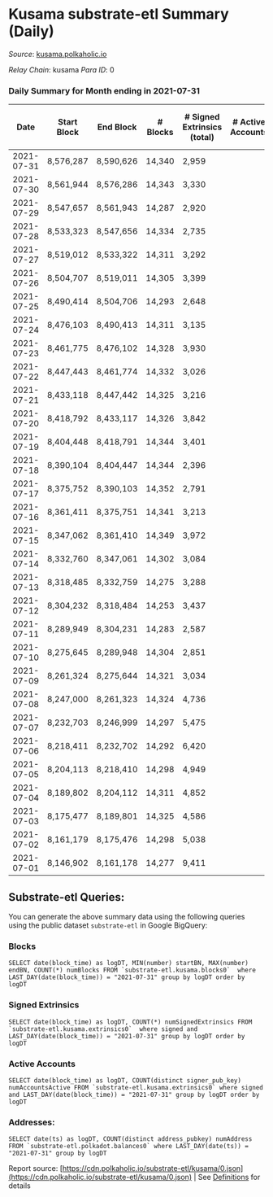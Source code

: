 # Kusama substrate-etl Summary (Daily)

_Source_: [kusama.polkaholic.io](https://kusama.polkaholic.io)

*Relay Chain*: kusama
*Para ID*: 0



### Daily Summary for Month ending in 2021-07-31


| Date | Start Block | End Block | # Blocks | # Signed Extrinsics (total) | # Active Accounts | # Passive | # New | # Addresses with Balances | # Events | # Transfers | # XCM Transfers In | # XCM Transfers Out |
| ---- | ----------- | --------- | -------- | --------------------------- | ----------------- | --------- | ----- | ------------------------- | -------- | ----------- | ------------------ | ------------------- |
| 2021-07-31 | 8,576,287 | 8,590,626 | 14,340  | 2,959 |  |  |  | 136,351 | 180,937 | 1,311 ($15,834,884.90) | 80 ($1,039,623.19) |   |
| 2021-07-30 | 8,561,944 | 8,576,286 | 14,343  | 3,330 |  |  |  |  | 187,238 | 1,402 ($10,769,962.48) | 92 ($1,063,865.14) |   |
| 2021-07-29 | 8,547,657 | 8,561,943 | 14,287  | 2,920 |  |  |  |  | 180,918 | 1,179 ($11,613,266.62) | 77 ($578,157.98) |   |
| 2021-07-28 | 8,533,323 | 8,547,656 | 14,334  | 2,735 |  |  |  |  | 175,856 | 1,144 ($8,796,648.41) | 74 ($128,827.51) |   |
| 2021-07-27 | 8,519,012 | 8,533,322 | 14,311  | 3,292 |  |  |  |  | 177,972 | 1,336 ($36,199,070.40) | 42 ($149,097.56) |   |
| 2021-07-26 | 8,504,707 | 8,519,011 | 14,305  | 3,399 |  |  |  |  | 183,105 | 1,496 ($20,268,663.18) | 57 ($274,497.00) |   |
| 2021-07-25 | 8,490,414 | 8,504,706 | 14,293  | 2,648 |  |  |  |  | 181,324 | 1,078 ($5,806,083.87) | 23 ($678,641.01) |   |
| 2021-07-24 | 8,476,103 | 8,490,413 | 14,311  | 3,135 |  |  |  |  | 175,274 | 1,360 ($40,121,994.88) | 83 ($1,037,252.62) |   |
| 2021-07-23 | 8,461,775 | 8,476,102 | 14,328  | 3,930 |  |  |  |  | 183,897 | 8,076 ($69,833,691.82) | 138 ($1,490,881.39) |   |
| 2021-07-22 | 8,447,443 | 8,461,774 | 14,332  | 3,026 |  |  |  |  | 176,647 | 1,266 ($7,201,140.19) | 17 ($66,163.97) |   |
| 2021-07-21 | 8,433,118 | 8,447,442 | 14,325  | 3,216 |  |  |  |  | 169,727 | 1,584 ($13,634,083.67) | 9 ($34,972.84) |   |
| 2021-07-20 | 8,418,792 | 8,433,117 | 14,326  | 3,842 |  |  |  |  | 177,135 | 2,097 ($17,137,281.27) | 12 ($25,160.59) |   |
| 2021-07-19 | 8,404,448 | 8,418,791 | 14,344  | 3,401 |  |  |  |  | 160,468 | 1,912 ($15,559,970.87) | 1 ($1,661.11) |   |
| 2021-07-18 | 8,390,104 | 8,404,447 | 14,344  | 2,396 |  |  |  |  | 156,712 | 1,198 ($4,216,025.06) |   |   |
| 2021-07-17 | 8,375,752 | 8,390,103 | 14,352  | 2,791 |  |  |  |  | 160,213 | 1,318 ($9,946,259.96) |   |   |
| 2021-07-16 | 8,361,411 | 8,375,751 | 14,341  | 3,213 |  |  |  |  | 160,461 | 1,614 ($30,005,134.34) | 3 ($34.82) |   |
| 2021-07-15 | 8,347,062 | 8,361,410 | 14,349  | 3,972 |  |  |  |  | 162,920 | 2,456 ($79,364,287.62) | 10 ($933.86) |   |
| 2021-07-14 | 8,332,760 | 8,347,061 | 14,302  | 3,084 |  |  |  |  | 169,796 | 1,437 ($35,541,021.32) | 12 ($1,251.37) |   |
| 2021-07-13 | 8,318,485 | 8,332,759 | 14,275  | 3,288 |  |  |  |  | 162,186 | 1,521 ($12,473,786.51) | 1 ($3.32) |   |
| 2021-07-12 | 8,304,232 | 8,318,484 | 14,253  | 3,437 |  |  |  |  | 159,209 | 1,838 ($19,291,378.98) |   |   |
| 2021-07-11 | 8,289,949 | 8,304,231 | 14,283  | 2,587 |  |  |  |  | 159,632 | 1,276 ($7,755,867.94) |   |   |
| 2021-07-10 | 8,275,645 | 8,289,948 | 14,304  | 2,851 |  |  |  |  | 148,749 | 1,117 ($5,028,424.84) |   |   |
| 2021-07-09 | 8,261,324 | 8,275,644 | 14,321  | 3,034 |  |  |  |  | 143,217 | 1,595 ($14,416,407.25) |   |   |
| 2021-07-08 | 8,247,000 | 8,261,323 | 14,324  | 4,736 |  |  |  |  | 161,325 | 2,715 ($61,972,299.28) |   |   |
| 2021-07-07 | 8,232,703 | 8,246,999 | 14,297  | 5,475 |  |  |  |  | 163,158 | 3,279 ($30,454,604.57) |   |   |
| 2021-07-06 | 8,218,411 | 8,232,702 | 14,292  | 6,420 |  |  |  |  | 164,565 | 3,311 ($50,872,278.99) |   |   |
| 2021-07-05 | 8,204,113 | 8,218,410 | 14,298  | 4,949 |  |  |  |  | 150,178 | 2,360 ($18,755,125.25) |   |   |
| 2021-07-04 | 8,189,802 | 8,204,112 | 14,311  | 4,852 |  |  |  |  | 149,135 | 1,957 ($9,915,295.65) |   |   |
| 2021-07-03 | 8,175,477 | 8,189,801 | 14,325  | 4,586 |  |  |  |  | 144,956 | 1,731 ($9,658,902.98) |   |   |
| 2021-07-02 | 8,161,179 | 8,175,476 | 14,298  | 5,038 |  |  |  |  | 147,311 | 2,028 ($13,312,447.24) |   |   |
| 2021-07-01 | 8,146,902 | 8,161,178 | 14,277  | 9,411 |  |  |  |  | 175,464 | 2,540 ($113,220,885.39) | 4 ($69.78) |   |

## Substrate-etl Queries:
You can generate the above summary data using the following queries using the public dataset `substrate-etl` in Google BigQuery:


### Blocks
```
SELECT date(block_time) as logDT, MIN(number) startBN, MAX(number) endBN, COUNT(*) numBlocks FROM `substrate-etl.kusama.blocks0`  where LAST_DAY(date(block_time)) = "2021-07-31" group by logDT order by logDT
```


### Signed Extrinsics
```
SELECT date(block_time) as logDT, COUNT(*) numSignedExtrinsics FROM `substrate-etl.kusama.extrinsics0`  where signed and LAST_DAY(date(block_time)) = "2021-07-31" group by logDT order by logDT
```


### Active Accounts
```
SELECT date(block_time) as logDT, COUNT(distinct signer_pub_key) numAccountsActive FROM `substrate-etl.kusama.extrinsics0` where signed and LAST_DAY(date(block_time)) = "2021-07-31" group by logDT order by logDT
```


### Addresses:
```
SELECT date(ts) as logDT, COUNT(distinct address_pubkey) numAddress FROM `substrate-etl.polkadot.balances0` where LAST_DAY(date(ts)) = "2021-07-31" group by logDT
```



Report source: [https://cdn.polkaholic.io/substrate-etl/kusama/0.json](https://cdn.polkaholic.io/substrate-etl/kusama/0.json) | See [Definitions](/DEFINITIONS.md) for details
